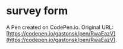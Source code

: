 # survey form

A Pen created on CodePen.io. Original URL: [https://codepen.io/gastonsk/pen/RwaEazV](https://codepen.io/gastonsk/pen/RwaEazV).


